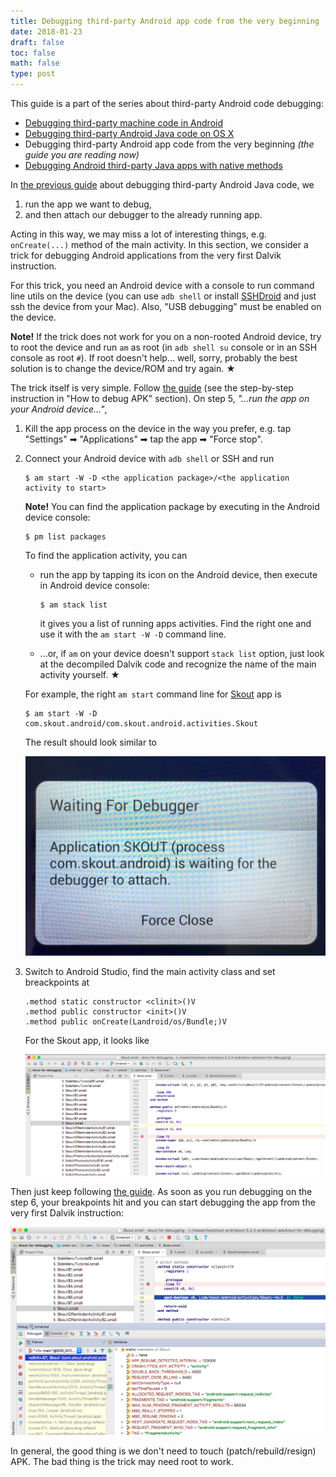```yaml
---
title: Debugging third-party Android app code from the very beginning
date: 2018-01-23
draft: false
toc: false
math: false
type: post
---
```


This guide is a part of the series about third-party Android code debugging:

* [Debugging third-party machine code in Android](../2018-01-16-debugging-machine-code-android/)
* [Debugging third-party Android Java code on OS X](../2018-01-20-debugging-thirdparty-android-java-code/)
* Debugging third-party Android app code from the very beginning _(the guide you are reading now)_
* [Debugging Android third-party Java apps with native methods](../2018-01-25-debugging-mixed-android-code/)

In [the previous guide](../2018-01-20-debugging-thirdparty-android-java-code/) about debugging third-party Android Java code, we 

1. run the app we want to debug,
2. and then attach our debugger to the already running app.

Acting in this way, we may miss a lot of interesting things, e.g. `onCreate(...)` method of the main activity. In this section, we consider a trick for debugging Android applications from the very first Dalvik instruction.

For this trick, you need an Android device with a console to run command line utils on the device (you can use `adb shell` or install [SSHDroid](https://play.google.com/store/apps/details?id=berserker.android.apps.sshdroid) and just ssh the device from your Mac). Also, "USB debugging" must be enabled on the device.

**Note!** If the trick does not work for you on a non-rooted Android device, try to root the device and run `am` as root (in `adb shell su` console or in an SSH console as root `#`). If root doesn't help... well, sorry, probably the best solution is to change the device/ROM and try again. ★

The trick itself is very simple. Follow [the guide](../2018-01-20-debugging-thirdparty-android-java-code/) (see the step-by-step instruction in "How to debug APK" section). On step 5, _"...run the app on your Android device..."_, 

1. Kill the app process on the device in the way you prefer, e.g. tap "Settings" ➡ "Applications" ➡ tap the app ➡ "Force stop".
2. Connect your Android device with `adb shell` or SSH and run

	```
	$ am start -W -D <the application package>/<the application activity to start>
	```

	**Note!** You can find the application package by executing in the Android device console:
	
	```
	$ pm list packages
	```
	
	To find the application activity, you can
	
	* run the app by tapping its icon on the Android device, then execute in Android device console:
	
		```
		$ am stack list
		```
		
		it gives you a list of running apps activities. Find the right one and use it with the `am start -W -D` command line.
	* ...or, if `am` on your device doesn't support `stack list` option, just look at the decompiled Dalvik code and recognize the name of the main activity yourself. ★

	For example, the right `am start` command line for [Skout](https://play.google.com/store/apps/details?id=com.skout.android) app is
	
	```
	$ am start -W -D com.skout.android/com.skout.android.activities.Skout
	```
	
	The result should look similar to
	
	![](waiting-for-debugger.png)
3. Switch to Android Studio, find the main activity class and set breackpoints at

	```
	.method static constructor <clinit>()V
	.method public constructor <init>()V
	.method public onCreate(Landroid/os/Bundle;)V
	```
	
	For the Skout app, it looks like
	
	![](breakpoints.png)
	
Then just keep following [the guide](../2018-01-20-debugging-thirdparty-android-java-code/). As soon as you run debugging on the step 6, your breakpoints hit and you can start debugging the app from the very first Dalvik instruction:

![](debug-skout-start.png)

In general, the good thing is we don't need to touch (patch/rebuild/resign) APK. The bad thing is the trick may need root to work.